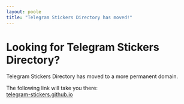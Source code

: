 ```yaml
---
layout: poole
title: "Telegram Stickers Directory has moved!"
---
```


<div class="page">
  <h1 class="page-title">Looking for Telegram Stickers Directory?</h1>
  <p class="lead">Telegram Stickers Directory has moved to a more permanent domain.</p>
  <p>The following link will take you there:<br /><a href="https://telegram-stickers.github.io/">telegram-stickers.github.io</a></p>
</div>
